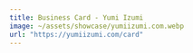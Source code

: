 ```yaml
---
title: Business Card - Yumi Izumi
image: ~/assets/showcase/yumiizumi.com.webp
url: "https://yumiizumi.com/card"
---
```


